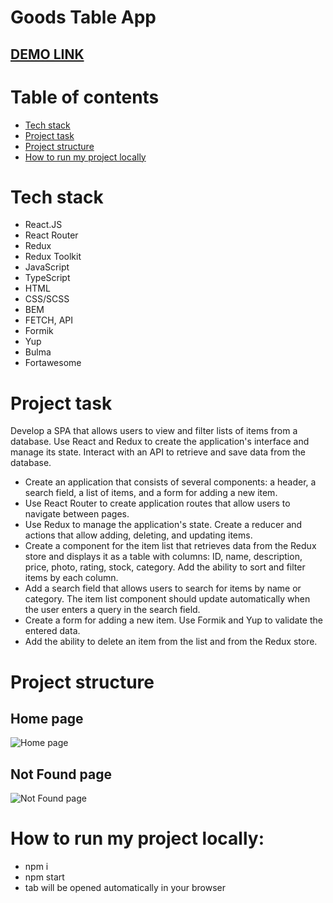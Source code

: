 # Goods Table App

## [DEMO LINK](https://dmytro-lebedchenko.github.io/react_goods-table-app/#/)

# Table of contents
- [Tech stack](#tech-stack)
- [Project task](#project-task)
- [Project structure](#project-structure)
- [How to run my project locally](#how-to-run-my-project-locally)

# Tech stack
  - React.JS
  - React Router
  - Redux
  - Redux Toolkit
  - JavaScript
  - TypeScript
  - HTML
  - CSS/SCSS
  - BEM
  - FETCH, API
  - Formik
  - Yup
  - Bulma
  - Fortawesome

# Project task
Develop a SPA that allows users to view and filter lists of items from a database. Use React and Redux to create the application's interface and manage its state. Interact with an API to retrieve and save data from the database.

- Create an application that consists of several components: a header, a search field, a list of items, and a form for adding a new item.
- Use React Router to create application routes that allow users to navigate between pages.
- Use Redux to manage the application's state. Create a reducer and actions that allow adding, deleting, and updating items.
- Create a component for the item list that retrieves data from the Redux store and displays it as a table with columns: ID, name, description, price, photo, rating, stock, category. Add the ability to sort and filter items by each column.
- Add a search field that allows users to search for items by name or category. The item list component should update automatically when the user enters a query in the search field.
- Create a form for adding a new item. Use Formik and Yup to validate the entered data.
- Add the ability to delete an item from the list and from the Redux store.

# Project structure
## Home page
![Home page](./readme/preview/homepage.gif)

## Not Found page
![Not Found page](./readme/preview/not-found-page.gif)

# How to run my project locally:
  - npm i
  - npm start
  - tab will be opened automatically in your browser
